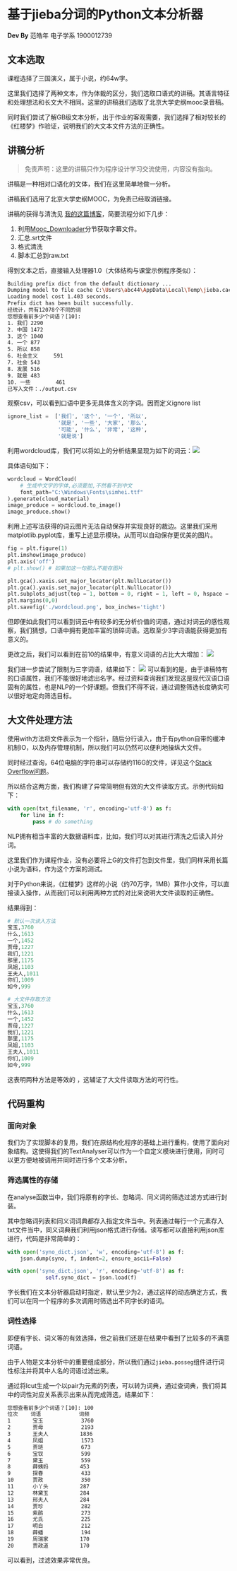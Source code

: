 # 基于jieba分词的Python文本分析器
**Dev By** 范皓年 电子学系 1900012739
## 文本选取
课程选择了三国演义，属于小说，约64w字。

这里我们选择了两种文本，作为体裁的区分，我们选取口语式的讲稿。其语言特征和处理想法和长文大不相同。这里的讲稿我们选取了北京大学史纲mooc录音稿。

同时我们尝试了解GB级文本分析，出于作业的客观需要，我们选择了相对较长的《红楼梦》作验证，说明我们的大文本文件方法的正确性。

## 讲稿分析
>免责声明：这里的讲稿只作为程序设计学习交流使用，内容没有指向。

讲稿是一种相对口语化的文体，我们在这里简单地做一分析。

讲稿我们选用了北京大学史纲MOOC，为免责已经取消链接。

讲稿的获得与清洗见 [我的这篇博客](https://blog.csdn.net/weixin_45502929/article/details/106363436)，简要流程分如下几步：
1. 利用[Mooc_Downloader](https://github.com/PyJun/Mooc_Downloader)分节获取字幕文件。
2. 汇总.srt文件
3. 格式清洗
4. 脚本汇总到raw.txt

得到文本之后，直接输入处理器1.0（大体结构与课堂示例程序类似）：
```sh
Building prefix dict from the default dictionary ...
Dumping model to file cache C:\Users\abc44\AppData\Local\Temp\jieba.cache
Loading model cost 1.403 seconds.
Prefix dict has been built successfully.
经统计，共有12078个不同的词
您想查看前多少个词语？[10]:  
1. 我们 2290
2. 中国 1472
3. 这个 1040
4. 一个 877
5. 所以 858
6. 社会主义     591
7. 社会 543
8. 发展 516
9. 就是 483
10. 一些        461
已写入文件：./output.csv
```

观察csv，可以看到口语中更多无具体含义的字词。因而定义ignore list
```python
ignore_list =  ['我们', '这个', '一个', '所以', 
                '就是', '一些', '大家', '那么', 
                '可能', '什么', '非常', '这种',
                '就是说']
```

利用wordcloud库，我们可以将如上的分析结果呈现为如下的词云：![](./wordcloud1.png)

具体语句如下：
```py
wordcloud = WordCloud(
    # 生成中文字的字体,必须要加,不然看不到中文
    font_path="C:\Windows\Fonts\simhei.ttf"
).generate(cloud_material)
image_produce = wordcloud.to_image()
image_produce.show()
```

利用上述写法获得的词云图片无法自动保存并实现良好的裁边。这里我们采用matplotlib.pyplot库，重写上述显示模块。从而可以自动保存更优美的图片。
```py
fig = plt.figure(1)
plt.imshow(image_produce)
plt.axis('off')
# plt.show() # 如果加这一句那么不能存图片

plt.gca().xaxis.set_major_locator(plt.NullLocator())
plt.gca().yaxis.set_major_locator(plt.NullLocator())
plt.subplots_adjust(top = 1, bottom = 0, right = 1, left = 0, hspace = 0, wspace = 0)
plt.margins(0,0)
plt.savefig('./wordcloud.png', box_inches='tight')
```

但即便如此我们可以看到词云中有较多的无分析价值的词语，通过对词云的感性观察，我们猜想，口语中拥有更加丰富的琐碎词语。选取至少3字词语能获得更加有意义的。

更改之后，我们可以看到在前10的结果中，有意义词语的占比大大增加：
![](./wordcloud3.png)

我们进一步尝试了限制为三字词语，结果如下：
![](./3letter_word.png)
可以看到的是，由于讲稿特有的口语属性，我们不能很好地滤出名字。经过资料查询我们发现这是现代汉语口语固有的属性，也是NLP的一个好课题。但我们不得不说，通过调整筛选长度确实可以很好地定向筛选目标。

## 大文件处理方法
使用with方法将文件表示为一个指针，随后分行读入，由于有python自带的缓冲机制IO，以及内存管理机制，所以我们可以仍然可以便利地操纵大文件。

同时经过查询，64位电脑的字符串可以存储约116G的文件，详见这个[Stack Overflow问题](https://stackoverflow.com/questions/1739913/what-is-the-max-length-of-a-python-string)。

所以结合这两方面，我们构建了异常简明但有效的大文件读取方式。示例代码如下：
```py
with open(txt_filename, 'r', encoding='utf-8') as f:
    for line in f:
        pass # do something
```

NLP拥有相当丰富的大数据语料库，比如，我们可以对其进行清洗之后读入并分词。

这里我们作为课程作业，没有必要将上G的文件打包到文件里，我们同样采用长篇小说为语料，作为这个方案的测试。

对于Python来说，《红楼梦》这样的小说（约70万字，1MB）算作小文件，可以直接读入操作，从而我们可以利用两种方式的对比来说明大文件读取的正确性。

结果得到：
```py
# 默认一次读入方法
宝玉,3760
什么,1613
一个,1452
贾母,1227
我们,1221
那里,1175
凤姐,1103
王夫人,1011
你们,1009
如今,999

# 大文件存取方法
宝玉,3760
什么,1613
一个,1452
贾母,1227
我们,1221
那里,1175
凤姐,1103
王夫人,1011
你们,1009
如今,999
```
这表明两种方法是等效的 ，这辅证了大文件读取方法的可行性。

## 代码重构
### 面向对象
我们为了实现脚本的复用，我们在原结构化程序的基础上进行重构，使用了面向对象结构。这使得我们的TextAnalyser可以作为一个自定义模块进行使用，同时可以更方便地被调用并同时进行多个文本分析。

### 筛选属性的存储
在analyse函数当中，我们将原有的字长、忽略词、同义词的筛选过滤方式进行封装。

其中忽略词列表和同义词词典都存入指定文件当中。列表通过每行一个元素存入txt文件当中，同义词典我们利用json格式进行存储。读写都可以直接利用json库进行，代码是非常简单的：
```py
with open('syno_dict.json', 'w', encoding='utf-8') as f:
    json.dump(syno, f, indent=2, ensure_ascii=False)

with open('syno_dict.json', 'r', encoding='utf-8') as f:
            self.syno_dict = json.load(f)
```

字长我们在文本分析器启动时指定，默认至少为2，通过这样的动态确定方式，我们可以在同一个程序的多次调用时筛选出不同字长的语词。

### 词性选择
即便有字长、词义等的有效选择，但之前我们还是在结果中看到了比较多的不满意词语。

由于人物是文本分析中的重要组成部分，所以我们通过`jieba.posseg`组件进行词性标注并将其中人名的词语过滤出来。

通过将lcut生成一个以pair为元素的列表，可以转为词典，通过查词典，我们将其中的词性对应关系表示出来从而完成筛选，结果如下：
```sh
您想查看前多少个词语？[10]: 100
位次    词语            词频
1       宝玉            3760
2       贾母            2193
3       王夫人          1836
4       凤姐            1573
5       贾琏            673
6       宝钗            599
7       黛玉            559
8       薛姨妈          453
9       探春            433
10      贾政            350
11      小丫头          287
12      林黛玉          284
13      邢夫人          284
14      贾珍            282
15      紫鹃            273
16      尤氏            225
17      明白            212
18      薛蟠            194
19      周瑞家          170
20      贾政道          170
```

可以看到，过滤效果非常优良。

